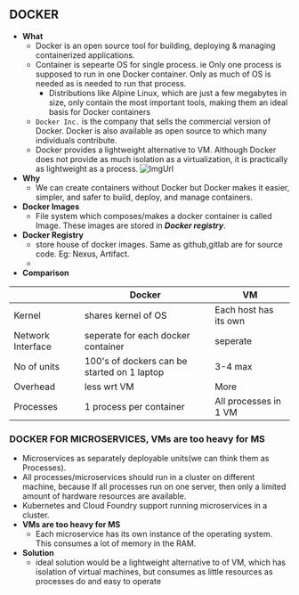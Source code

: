 ## DOCKER
- **What**
  - Docker is an open source tool for building, deploying & managing containerized applications.
  - Container is sepearte OS for single process. ie Only one process is supposed to run in one Docker container. Only as much of OS is needed as is needed to run that process.
    - Distributions like Alpine Linux, which are just a few megabytes in size, only contain the most important tools, making them an ideal basis for Docker containers
  - `Docker Inc.` is the company that sells the commercial version of Docker. Docker is also available as open source to which many individuals contribute.
  - Docker provides a lightweight alternative to VM. Although Docker does not provide as much isolation as a virtualization, it is practically as lightweight as a process.
![ImgUrl](https://i.ibb.co/Hz89jmJ/dc.png)
- **Why**
  - We can create containers without Docker but Docker makes it easier, simpler, and safer to build, deploy, and manage containers.
- **Docker Images**
  - File system which composes/makes a docker container is called Image. These images are stored in ***Docker registry***.
- **Docker Registry**
  - store house of docker images. Same as github,gitlab are for source code. Eg: Nexus, Artifact.
  - 
- **Comparison**

| | Docker | VM |
| --- | --- | --- |
| Kernel | shares kernel of OS | Each host has its own |
| Network Interface | seperate for each docker container | seperate | 
| No of units | 100's of dockers can be started on 1 laptop | 3-4 max |
| Overhead | less wrt VM | More |
| Processes | 1 process per container | All processes in 1 VM |
  
### DOCKER FOR MICROSERVICES, VMs are too heavy for MS
  - Microservices as separately deployable units(we can think them as Processes).
  - All processes/microservices should run in a cluster on different machine, because If all processes run on one server, then only a limited amount of hardware resources are available.
  - Kubernetes and Cloud Foundry support running microservices in a cluster.
  - **VMs are too heavy for MS**
    - Each microservice has its own instance of the operating system. This consumes a lot of memory in the RAM.
  - **Solution**
    - ideal solution would be a lightweight alternative to of VM, which has isolation of virtual machines, but consumes as little resources as processes do and easy to operate
